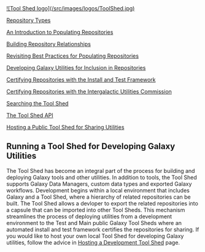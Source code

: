 <div class='right'> <a href='/src/toolshed/index.md'>![Tool Shed logo](/src/images/logos/ToolShed.jpg)</a></div>

[Repository Types](/src/toolshed/repository-types/index.md)

[An Introduction to Populating Repositories](/src/toolshed/repository-contents/index.md)

[Building Repository Relationships](/src/toolshed/defining-repository-dependencies/index.md)

[Revisiting Best Practices for Populating Repositories](/src/toolshed/repository-population-best-practices2/index.md)

[Developing Galaxy Utilities for Inclusion in Repositories](/src/toolshed/galaxy-utilities-in-repositories/index.md)

[Certifying Repositories with the Install and Test Framework](/src/toolshed/install-and-test-certification/index.md)

[Certifying Repositories with the Intergalactic Utilities Commission](/src/toolshed/reviewing-toolshed-repositories/index.md)

[Searching the Tool Shed](/src/toolshed/searching-the-toolshed/index.md)

[The Tool Shed API](/src/toolshed/api/index.md)

[Hosting a Public Tool Shed for Sharing Utilities](/src/toolshed/hosting-a-local-toolshed/index.md)

## Running a Tool Shed for Developing Galaxy Utilities

The Tool Shed has become an integral part of the process for building and deploying Galaxy tools and other utilities. In addition to tools, the Tool Shed supports Galaxy Data Managers, custom data types and exported Galaxy workflows. Development begins within a local environment that includes Galaxy and a Tool Shed, where a hierarchy of related repositories can be built. The Tool Shed allows a devloper to export the related repositories into a capsule that can be imported into other Tool Sheds. This mechanism streamlines the process of deploying utilities from a development environment to the Test and Main public Galaxy Tool Sheds where an automated install and test framework certifies the repositories for sharing. If you would like to host your own local Tool Shed for developing Galaxy utilities, follow the advice in [Hosting a Development Tool Shed](/src/toolshed/hosting-a-local-development-toolshed/index.md) page.
